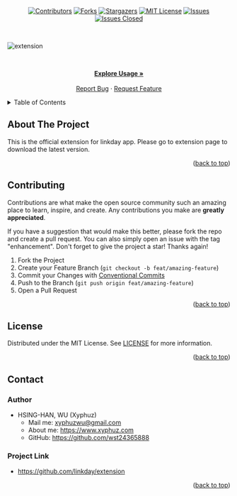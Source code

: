 <div id="top"></div>

<!-- PROJECT SHIELDS -->

[<div align="center"> ![Contributors][contributors-shield]][contributors-url]
[![Forks][forks-shield]][forks-url]
[![Stargazers][stars-shield]][stars-url]
[![MIT License][license-shield]][license-url]
[![Issues][issues-shield]][issues-url]
[![Issues Closed][issues-closed-shield]</div>][issues-closed-url]

<br />

<!-- PROJECT BANNER -->

![extension](https://socialify.git.ci/linkday/extension/image?description=1&descriptionEditable=The%20official%20extension%20for%20linkday%20app.&font=KoHo&logo=https%3A%2F%2Flinkday.ez4o.com%2Flogo.svg&name=1&owner=1&pattern=Circuit%20Board&theme=Light)

<br />
<div align="center">
<p align="center">
    <a href="https://github.com/linkday/extension#usage"><strong>Explore Usage »</strong></a>
    <br />
    <br />
    <a href="https://github.com/linkday/extension/issues">Report Bug</a>
    ·
    <a href="https://github.com/linkday/extension/issues">Request Feature</a>
  </p>
</div>

<!-- TABLE OF CONTENTS -->

<details>
  <summary>Table of Contents</summary>
  <ol>
    <li>
      <a href="#about-the-project">About The Project</a>
    </li>
    <li><a href="#contributing">Contributing</a></li>
    <li><a href="#license">License</a></li>
    <li><a href="#contact">Contact</a></li>
  </ol>
</details>

<!-- ABOUT THE PROJECT -->

## About The Project

This is the official extension for linkday app. Please go to extension page to download the latest version.

<p align="right">(<a href="#top">back to top</a>)</p>

## Contributing

Contributions are what make the open source community such an amazing place to
learn, inspire, and create. Any contributions you make are **greatly
appreciated**.

If you have a suggestion that would make this better, please fork the repo and
create a pull request. You can also simply open an issue with the tag
"enhancement". Don't forget to give the project a star! Thanks again!

1. Fork the Project
2. Create your Feature Branch (`git checkout -b feat/amazing-feature`)
3. Commit your Changes with
   [Conventional Commits](https://www.conventionalcommits.org/en/v1.0.0/)
4. Push to the Branch (`git push origin feat/amazing-feature`)
5. Open a Pull Request

<p align="right">(<a href="#top">back to top</a>)</p>

## License

Distributed under the MIT License. See
[LICENSE](https://github.com/linkday/extension/blob/main/LICENSE)
for more information.

<p align="right">(<a href="#top">back to top</a>)</p>

## Contact

### Author

- HSING-HAN, WU (Xyphuz)
  - Mail me: xyphuzwu@gmail.com
  - About me: <https://www.xyphuz.com>
  - GitHub: <https://github.com/wst24365888>

### Project Link

- <https://github.com/linkday/extension>

<p align="right">(<a href="#top">back to top</a>)</p>

[contributors-shield]: https://img.shields.io/github/contributors/linkday/extension.svg?style=for-the-badge
[contributors-url]: https://github.com/linkday/extension/graphs/contributors
[forks-shield]: https://img.shields.io/github/forks/linkday/extension.svg?style=for-the-badge
[forks-url]: https://github.com/linkday/extension/network/members
[stars-shield]: https://img.shields.io/github/stars/linkday/extension.svg?style=for-the-badge
[stars-url]: https://github.com/linkday/extension/stargazers
[issues-shield]: https://img.shields.io/github/issues/linkday/extension.svg?style=for-the-badge
[issues-url]: https://github.com/linkday/extension/issues
[issues-closed-shield]: https://img.shields.io/github/issues-closed/linkday/extension.svg?style=for-the-badge
[issues-closed-url]: https://github.com/linkday/extension/issues?q=is%3Aissue+is%3Aclosed
[license-shield]: https://img.shields.io/github/license/linkday/extension.svg?style=for-the-badge
[license-url]: https://github.com/linkday/extension/blob/main/LICENSE
